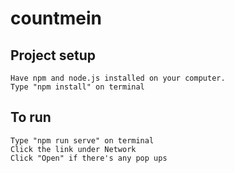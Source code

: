 # countmein

## Project setup
```
Have npm and node.js installed on your computer.
Type "npm install" on terminal 
```
## To run 
```
Type "npm run serve" on terminal
Click the link under Network 
Click "Open" if there's any pop ups
```


